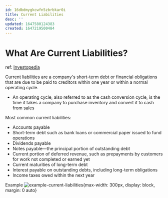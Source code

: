 ```yaml
---
id: 16dbdmygkcwfn5zbrbkar0i
title: Current Liabilities
desc: ''
updated: 1647580124383
created: 1647219500484
---
```

# What Are Current Liabilities?
ref: [Investopedia](https://www.investopedia.com/terms/c/currentliabilities.asp)

Current liabilities are a company's short-term debt or financial obligations that are due to be paid to creditors within one year or within a normal operating cycle.
- An operating cycle, also referred to as the cash conversion cycle, is the time it takes a company to purchase inventory and convert it to cash from sales

Most common current liabilities:
- Accounts payable
- Short-term debt such as bank loans or commercial paper issued to fund operations
- Dividends payable
- Notes payable—the principal portion of outstanding debt
- Current portion of deferred revenue, such as prepayments by customers for work not completed or earned yet
- Current maturities of long-term debt
- Interest payable on outstanding debts, including long-term obligations
- Income taxes owed within the next year

Example
![example-current-liabilities](https://www.investopedia.com/thmb/aEVczlh4Rlnoc7CD-tyvgOKJW0g=/660x0/filters:no_upscale():max_bytes(150000):strip_icc():format(webp)/dotdash_Final_Current_Liabilities_Sep_2020-01-6515e265cfd34787ae2b0a30e9f1ccc8.jpg){max-width: 300px, display: block, margin: 0 auto}